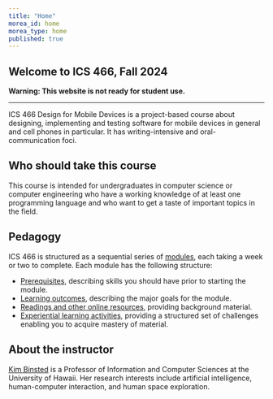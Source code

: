 ```yaml
---
title: "Home"
morea_id: home
morea_type: home
published: true
---
```


## Welcome to ICS 466, Fall 2024

<div class="alert alert-danger" role="alert" markdown="1">

  <i class="fa-solid fa-circle-exclamation fa-xl"></i> **Warning: This website is not ready for student use.**
  <hr/>
  
</div>

ICS 466 Design for Mobile Devices is a project-based course about designing, implementing and testing software for mobile devices in general and cell phones in particular. It has writing-intensive and oral-communication foci.

## Who should take this course

This course is intended for undergraduates in computer science or computer engineering who have a working knowledge of at least one programming language and who want to get a taste of important topics in the field.

## Pedagogy

ICS 466 is structured as a sequential series of [modules](/modules), each taking a week or two to complete. Each module has the following structure:

  * [Prerequisites](/ics466-fall2024/prerequisites), describing skills you should have prior to starting the module.
  * [Learning outcomes](/ics466-fall2024/outcomes), describing the major goals for the module.
  * [Readings and other online resources](/ics466-fall2024/readings), providing background material.
  * [Experiential learning activities](/ics466-fall2024/experiences), providing a structured set of challenges enabling you to acquire mastery of material.

## About the instructor

[Kim Binsted](https://www2.hawaii.edu/~binsted/) is a Professor of Information and Computer Sciences at the University of Hawaii. Her research interests include artificial intelligence, human-computer interaction, and human space exploration.
